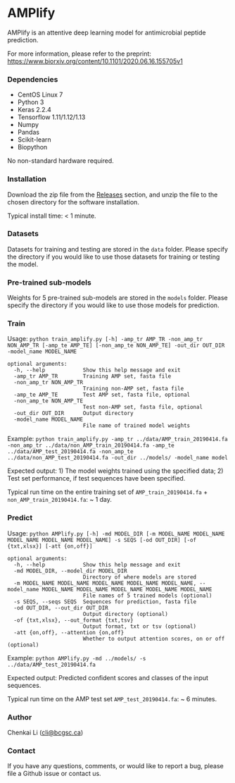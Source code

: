 # AMPlify

AMPlify is an attentive deep learning model for antimicrobial peptide prediction.

For more information, please refer to the preprint: https://www.biorxiv.org/content/10.1101/2020.06.16.155705v1

### Dependencies
* CentOS Linux 7
* Python 3
* Keras 2.2.4
* Tensorflow 1.11/1.12/1.13
* Numpy
* Pandas
* Scikit-learn
* Biopython

No non-standard hardware required.

### Installation
Download the zip file from the [Releases](https://github.com/bcgsc/AMPlify/releases) section, and unzip the file to the chosen directory for the software installation.

Typical install time: < 1 minute.

### Datasets
Datasets for training and testing are stored in the `data` folder. Please specify the directory if you would like to use those datasets for training or testing the model.

### Pre-trained sub-models
Weights for 5 pre-trained sub-models are stored in the `models` folder. Please specify the directory if you would like to use those models for prediction.

### Train
Usage: `python train_amplify.py [-h] -amp_tr AMP_TR -non_amp_tr NON_AMP_TR [-amp_te AMP_TE] [-non_amp_te NON_AMP_TE] -out_dir OUT_DIR -model_name MODEL_NAME`
```
optional arguments:
  -h, --help            Show this help message and exit
  -amp_tr AMP_TR        Training AMP set, fasta file
  -non_amp_tr NON_AMP_TR
                        Training non-AMP set, fasta file
  -amp_te AMP_TE        Test AMP set, fasta file, optional
  -non_amp_te NON_AMP_TE
                        Test non-AMP set, fasta file, optional
  -out_dir OUT_DIR      Output directory
  -model_name MODEL_NAME
                        File name of trained model weights
```
Example: `python train_amplify.py -amp_tr ../data/AMP_train_20190414.fa -non_amp_tr ../data/non_AMP_train_20190414.fa -amp_te ../data/AMP_test_20190414.fa -non_amp_te ../data/non_AMP_test_20190414.fa -out_dir ../models/ -model_name model`

Expected output: 1) The model weights trained using the specified data; 2) Test set performance, if test sequences have been specified.

Typical run time on the entire training set of `AMP_train_20190414.fa` + `non_AMP_train_20190414.fa`: ~ 1 day.


### Predict
Usage: `python AMPlify.py [-h] -md MODEL_DIR [-m MODEL_NAME MODEL_NAME MODEL_NAME MODEL_NAME MODEL_NAME] -s SEQS [-od OUT_DIR] [-of {txt,xlsx}] [-att {on,off}]`
```
optional arguments:
  -h, --help            Show this help message and exit
  -md MODEL_DIR, --model_dir MODEL_DIR
                        Directory of where models are stored
  -m MODEL_NAME MODEL_NAME MODEL_NAME MODEL_NAME MODEL_NAME, --model_name MODEL_NAME MODEL_NAME MODEL_NAME MODEL_NAME MODEL_NAME
                        File names of 5 trained models (optional)
  -s SEQS, --seqs SEQS  Sequences for prediction, fasta file
  -od OUT_DIR, --out_dir OUT_DIR
                        Output directory (optional)
  -of {txt,xlsx}, --out_format {txt,tsv}
                        Output format, txt or tsv (optional)
  -att {on,off}, --attention {on,off}
                        Whether to output attention scores, on or off (optional)

```
Example: `python AMPlify.py -md ../models/ -s ../data/AMP_test_20190414.fa`

Expected output: Predicted confident scores and classes of the input sequences.

Typical run time on the AMP test set `AMP_test_20190414.fa`: ~ 6 minutes.


### Author

Chenkai Li (cli@bcgsc.ca)

### Contact

If you have any questions, comments, or would like to report a bug, please file a Github issue or contact us.
